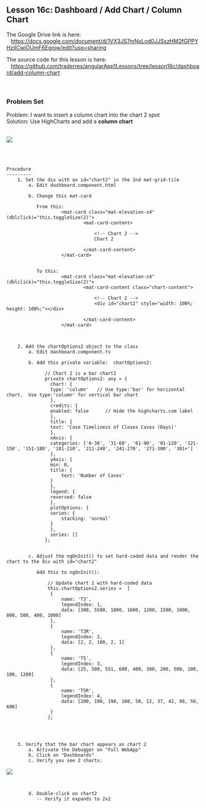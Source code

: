 Lesson 16c:  Dashboard / Add Chart / Column Chart
-------------------------------------------------
The Google Drive link is here:<br>
&nbsp;&nbsp;&nbsp;https://docs.google.com/document/d/1VX3JS7mNxLod0JJSszHM2fGPPYHzjICwiOUmF6Egnjw/edit?usp=sharing
      

The source code for this lesson is here:<br>
&nbsp;&nbsp;&nbsp;https://github.com/traderres/angularApp1Lessons/tree/lesson16c/dashboard/add-column-chart
<br>
<br>
<br>

<h3> Problem Set </h3>

Problem:  I want to insert a column chart into the chart 2 spot<br>
Solution:  Use HighCharts and add a <b>column chart</b><br>
<br>

![](https://lh3.googleusercontent.com/pXQquu3FdNgvBpNTegw3jDAFrDfnLyoxu4RAbkRoWM7p-vddwk7-DeRagMiF42pxqKXF1Q6dwThEFR3PgvIvgvnD_tFny8kX9NyDLIL1UUXuljoHV3vvHcEXtv9dUcCNon6bBEDW)




<br>
<br>

```
Procedure
---------
    1. Set the div with an id="chart2" in the 2nd mat-grid-tile
        a. Edit dashboard.component.html

        b. Change this mat-card 
            
           From this:
                    <mat-card class="mat-elevation-z4" (dblclick)="this.toggleSize(2)">
                            <mat-card-content>
            
                                <!-- Chart 2 -->
                                Chart 2
            
                            </mat-card-content>
                    </mat-card>
            
            
           To this:
                    <mat-card class="mat-elevation-z4" (dblclick)="this.toggleSize(2)">
                            <mat-card-content class="chart-content">
            
                                <!-- Chart 2 -->
                                <div id="chart2" style="width: 100%; height: 100%;"></div>
            
                            </mat-card-content>
                    </mat-card>
            


    2. Add the chartOptions2 object to the class
        a. Edit dashboard.component.ts

        b. Add this private variable:  chartOptions2:
            
              // Chart 2 is a bar chart2
              private chartOptions2: any = {
                chart: {
                type: 'column'   // Use type:'bar' for horizontal chart.  Use type:'column' for vertical bar chart
                },
                credits: {
                enabled: false    	// Hide the highcharts.com label
                },
                title: {
                text: 'Case Timeliness of Closes Cases (Days)'
                },
                xAxis: {
                categories: ['0-30', '31-60', '61-90', '91-120', '121-150', '151-180', '181-210', '211-240', '241-270', '271-300', '301+']
                },
                yAxis: {
                min: 0,
                title: {
                    text: 'Number of Cases'
                }
                },
                legend: {
                reversed: false
                },
                plotOptions: {
                series: {
                    stacking: 'normal'
                }
                },
                series: []
              };


        c. Adjust the ngOnInit() to set hard-coded data and render the chart to the div with id="chart2"
            
           Add this to ngOnInit():
            
               // Update chart 2 with hard-coded data
               this.chartOptions2.series =  [
                {
                    name: 'T3',
                    legendIndex: 1,
                    data: [300, 5500, 1800, 1600, 1200, 1500, 1000, 800, 500, 400, 1000]
                },
                {
                    name: 'T3R',
                    legendIndex: 2,
                    data: [2, 2, 100, 2, 1]
                },
                {
                    name: 'T5',
                    legendIndex: 3,
                    data: [25, 500, 551, 600, 400, 300, 200, 500, 100, 100, 1200]
                },
                {
                    name: 'T5R',
                    legendIndex: 4,
                    data: [200, 190, 190, 100, 50, 12, 37, 42, 98, 50, 600]
                }
               ];




    3. Verify that the bar chart appears as chart 2
        a. Activate the Debugger on "Full WebApp"
        b. Click on "Dashboards"
        c. Verify you see 2 charts:
```
![](https://lh4.googleusercontent.com/HzmTPaYYUpke98-zd7CuBZXy1TVGmmQqXVaMpmhYjw0-DN7L0e94b5YeacAp5OI-xyUEK34EHMak60UM_TxlKOHCVOG8ax89A1UtJuTQFGeaBFQW0FT_AzogW2dU14eCXbrGeIwk)
```


        d. Double-click on chart2
           -- Verify it expands to 2x2

```
